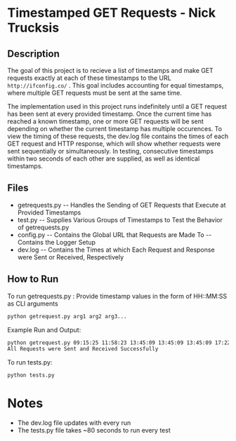 # Timestamped GET Requests - Nick Trucksis
## Description
The goal of this project is to recieve a list of timestamps and make GET requests exactly at each of these timestamps to the URL ```http://ifconfig.co/``` .  This goal includes accounting for equal timestamps, where multiple GET requests must be sent at the same time.

The implementation used in this project runs indefinitely until a GET request has been sent at every provided timestamp.  Once the current time has reached a known timestamp, one or more GET requests will be sent depending on whether the current timestamp has multiple occurences.  To view the timing of these requests, the dev.log file contains the times of each GET request and HTTP response, which will show whether requests were sent sequentially or simultaneously.  In testing, consecutive timestamps within two seconds of each other are supplied, as well as identical timestamps.

## Files

- getrequests.py
-- Handles the Sending of GET Requests that Execute at Provided Timestamps
- test.py
-- Supplies Various Groups of Timestamps to Test the Behavior of getrequests.py
- config.py
-- Contains the Global URL that Requests are Made To
-- Contains the Logger Setup 
- dev.log
-- Contains the Times at which Each Request and Response were Sent or Received, Respectively

## How to Run
To run getrequests.py :
Provide timestamp values in the form of HH::MM:SS as CLI arguments
```sh
python getrequest.py arg1 arg2 arg3...
```
Example Run and Output:
```sh
python getrequest.py 09:15:25 11:58:23 13:45:09 13:45:09 13:45:09 17:22:00 17:22:00
All Requests were Sent and Received Successfully
```
To run tests.py:
```sh
python tests.py
```
# Notes
- The dev.log file updates with every run
- The tests.py file takes ~80 seconds to run every test
